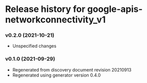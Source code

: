 # Release history for google-apis-networkconnectivity_v1

### v0.2.0 (2021-10-21)

* Unspecified changes

### v0.1.0 (2021-09-29)

* Regenerated from discovery document revision 20210913
* Regenerated using generator version 0.4.0

